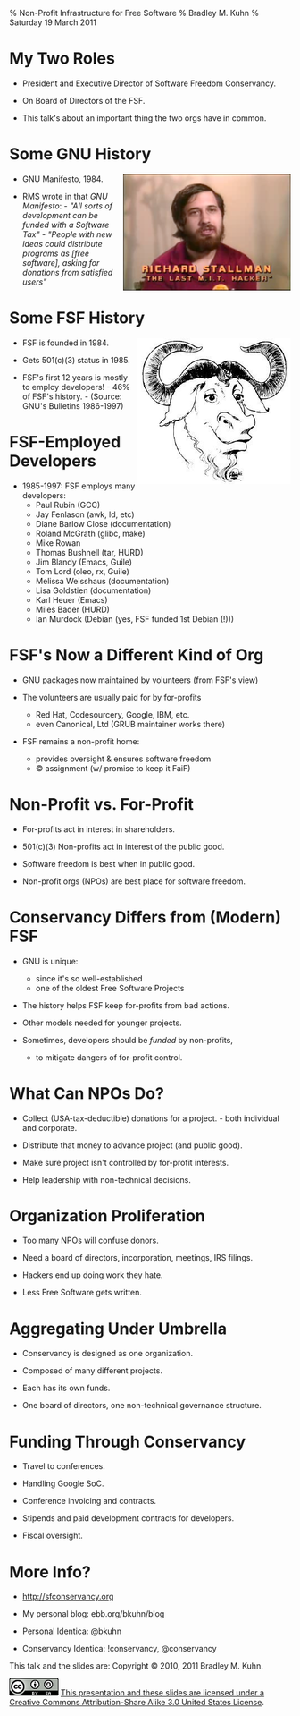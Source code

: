 % Non-Profit Infrastructure for Free Software
% Bradley M. Kuhn
% Saturday 19 March 2011

# My Two Roles

+ President and Executive Director of Software Freedom Conservancy.

+ On Board of Directors of the FSF.

+ This talk's about an important thing the two orgs have in common.

# Some GNU History

<img src="rms-80s-scaled.png" align="right" />

+ GNU Manifesto, 1984.

+ RMS wrote in that *GNU Manifesto*:
      - *"All sorts of development can be funded with a Software Tax"*
      - *"People with new ideas could distribute programs as [free software], asking for donations from satisfied users"*

# Some FSF History

<img src="gnu-head.jpg" align="right" />

+ FSF is founded in 1984.

+ Gets 501(c)(3) status in 1985.

+ FSF's first 12 years is mostly to employ developers!
      - 46% of FSF's history.
      - (Source: GNU's Bulletins 1986-1997)

# FSF-Employed Developers

+ 1985-1997: FSF employs many developers:
    + Paul Rubin (GCC)
    + Jay Fenlason (awk, ld, etc)
    + Diane Barlow Close (documentation)
    + Roland McGrath (glibc, make)
    + Mike Rowan
    + Thomas Bushnell (tar, HURD)
    + Jim Blandy (Emacs, Guile)
    + Tom Lord (oleo, rx, Guile)
    + Melissa Weisshaus (documentation)
    + Lisa Goldstien (documentation)
    + Karl Heuer (Emacs)
    + Miles Bader (HURD)
    + Ian Murdock (Debian (yes, FSF funded 1st Debian (!)))

# FSF's Now a Different Kind of Org

+ GNU packages now maintained by volunteers (from FSF's view)

+ The volunteers are usually paid for by for-profits
     - Red Hat, Codesourcery, Google, IBM, etc.
     - even Canonical, Ltd (GRUB maintainer works there)

+ FSF remains a non-profit home:
    - provides oversight & ensures software freedom
    - &copy; assignment (w/ promise to keep it FaiF)

# Non-Profit vs. For-Profit

+ For-profits act in interest in shareholders.

+ 501(c)(3) Non-profits act in interest of the public good.

+ Software freedom is best when in public good.

+ Non-profit orgs (NPOs) are best place for software freedom.

# Conservancy Differs from (Modern) FSF

+ GNU is unique:
     - since it's so well-established
     - one of the oldest Free Software Projects

+ The history helps FSF keep for-profits from bad actions.

+ Other models needed for younger projects.

+ Sometimes, developers should be *funded* by non-profits,
     - to mitigate dangers of for-profit control.

# What Can NPOs Do?

+ Collect (USA-tax-deductible) donations for a project.
      - both individual and corporate.

+ Distribute that money to advance project (and public good).

+ Make sure project isn't controlled by for-profit interests.

+ Help leadership with non-technical decisions.

# Organization Proliferation

+ Too many NPOs will confuse donors.

+ Need a board of directors, incorporation, meetings, IRS filings.

+ Hackers end up doing work they hate.

+ Less Free Software gets written.

# Aggregating Under Umbrella

+ Conservancy is designed as one organization.

+ Composed of many different projects.

+ Each has its own funds.

+ One board of directors, one non-technical governance structure.

# Funding Through Conservancy 

+ Travel to conferences.

+ Handling Google SoC.

+ Conference invoicing and contracts.

+ Stipends and paid development contracts for developers.

+ Fiscal oversight.

# More Info?

+ http://sfconservancy.org

+ My personal blog: ebb.org/bkuhn/blog

+ Personal Identica: @bkuhn

+ Conservancy Identica: !conservancy, @conservancy

This talk and the slides are: Copyright &copy; 2010, 2011 Bradley M. Kuhn.

<img src="cc-by-sa-3-0_88x31.png"/>
<a href="http://creativecommons.org/licenses/by-sa/3.0/us/">This presentation and these slides are licensed under a <a href="http://creativecommons.org/licenses/by-sa/3.0/us/">Creative Commons Attribution-Share Alike 3.0 United States License</a>.
